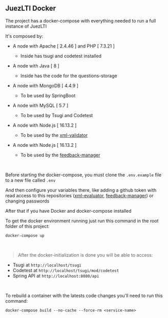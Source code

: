 ## JuezLTI Docker

The project has a docker-compose with everything needed to run a full instance of JuezLTI

It's composed by:

- A node with Apache [ 2.4.46 ] and PHP [ 7.3.21 ]
  - Inside has tsugi and codetest installed

- A node with Java [ 8 ]
  - Inside has the code for the questions-storage

- A node with MongoDB [ 4.4.9 ]
  - To be used by SpringBoot

- A node with MySQL [ 5.7 ]
  - To be used by Tsugi and Codetest

- A node with Node.js [ 16.13.2 ]
  - To be used by the [xml-validator](https://github.com/KA226-COVID/xml-evaluator)

- A node with Node.js [ 16.13.2 ]
  - To be used by the [feedback-manager](https://github.com/KA226-COVID/feedback-manager)

<br>

Before starting the docker-compose, you must clone the `.env.example` file to a new file called `.env`

And then configure your variables there, like adding a github token with read access to this repositories ([xml-evaluator](https://github.com/KA226-COVID/xml-evaluator), [feedback-manager](https://github.com/KA226-COVID/feedback-manager)) or changing passwords

After that if you have Docker and docker-compose installed

To get the docker environment running just run this command in the root folder of this project:

    docker-compose up

<br>

> After the docker-initialization is done you will be able to access:

- Tsugi at `http://localhost/tsugi`
- Codetest at `http://localhost/tsugi/mod/codetest`
- Spring API at `http://localhost:8080/api`

<br>

To rebuild a container with the latests code changes you'll need to run this command:

    docker-compose build --no-cache --force-rm <service-name>
